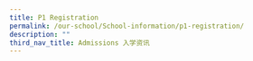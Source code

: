 ```yaml
---
title: P1 Registration
permalink: /our-school/School-information/p1-registration/
description: ""
third_nav_title: Admissions 入学资讯
---
```

